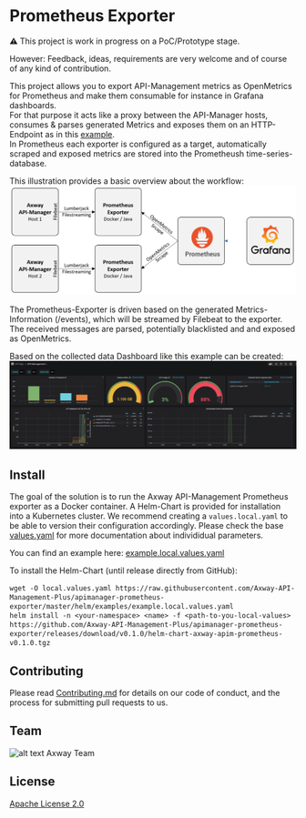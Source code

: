 # Prometheus Exporter
  
:warning: This project is work in progress on a PoC/Prototype stage.  

However: Feedback, ideas, requirements are very welcome and of course of any kind of contribution.  

This project allows you to export API-Management metrics as OpenMetrics for Prometheus and make them consumable for instance in Grafana dashboards.   
For that purpose it acts like a proxy between the API-Manager hosts, consumes & parses generated Metrics and exposes them on an HTTP-Endpoint as in this [example](https://raw.githubusercontent.com/Axway-API-Management-Plus/apimanager-prometheus-exporter/master/misc/documentation/exposed-metrics-sample.txt).   
In Prometheus each exporter is configured as a target, automatically scraped and exposed metrics are stored into the Prometheush time-series-database. 

This illustration provides a basic overview about the workflow:  
![APIManager-Prometheus Exporter overview]( https://github.com/Axway-API-Management-Plus/apimanager-prometheus-exporter/blob/master/misc/images/apimanager-prometheus-exporter-overview.png )

The Prometheus-Exporter is driven based on the generated Metrics-Information (/events), which will be streamed by Filebeat to the 
exporter. The received messages are parsed, potentially blacklisted and and exposed as OpenMetrics.  

Based on the collected data Dashboard like this example can be created:
![Grafana Dashboard]( https://github.com/Axway-API-Management-Plus/apimanager-prometheus-exporter/blob/master/misc/images/apimanager-prometheus-exporter-sample-grafana-dashboard.png )

## Install

The goal of the solution is to run the Axway API-Management Prometheus exporter as a Docker container. A Helm-Chart is provided for installation into a Kubernetes cluster. We recommend creating a `values.local.yaml` to be able to version their configuration accordingly. Please check the base [values.yaml](https://github.com/Axway-API-Management-Plus/apimanager-prometheus-exporter/blob/master/helm/values.yaml) for more documentation about individidual parameters.  

You can find an example here: [example.local.values.yaml](https://raw.githubusercontent.com/Axway-API-Management-Plus/apimanager-prometheus-exporter/master/helm/examples/example.local.values.yaml)

To install the Helm-Chart (until release directly from GitHub):  
```
wget -O local.values.yaml https://raw.githubusercontent.com/Axway-API-Management-Plus/apimanager-prometheus-exporter/master/helm/examples/example.local.values.yaml
helm install -n <your-namespace> <name> -f <path-to-you-local-values> https://github.com/Axway-API-Management-Plus/apimanager-prometheus-exporter/releases/download/v0.1.0/helm-chart-axway-apim-prometheus-v0.1.0.tgz
```

## Contributing

Please read [Contributing.md](https://github.com/Axway-API-Management-Plus/Common/blob/master/Contributing.md) for details on our code of conduct, and the process for submitting pull requests to us.  

## Team

![alt text][Axwaylogo] Axway Team

[Axwaylogo]: https://github.com/Axway-API-Management/Common/blob/master/img/AxwayLogoSmall.png  "Axway logo"


## License
[Apache License 2.0](/LICENSE)
